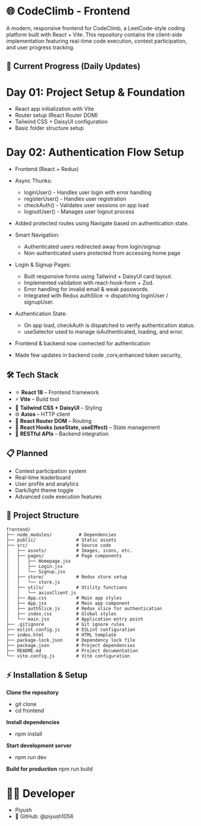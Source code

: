 # 🌐 CodeClimb - Frontend
A modern, responsive frontend for CodeClimb, a LeetCode-style coding platform built with React + Vite. This repository contains the client-side implementation featuring real-time code execution, contest participation, and user progress tracking.

## 🚀 Current Progress (Daily Updates)

# Day 01: Project Setup & Foundation
-  React app initialization with Vite
-  Router setup (React Router DOM)
-  Tailwind CSS + DaisyUI configuration
-  Basic folder structure setup

# Day 02: Authentication Flow Setup
-  Frontend (React + Redux)
-  Async Thunks:
   - loginUser() - Handles user login with error handling
   - registerUser() - Handles user registration
   - checkAuth() - Validates user sessions on app load
   - logoutUser() - Manages user logout process

- Added protected routes using Navigate based on authentication state.

- Smart Navigation:
  - Authenticated users redirected away from login/signup
  - Non-authenticated users protected from accessing home page

- Login & Signup Pages:
  - Built responsive forms using Tailwind + DaisyUI card layout.
  - Implemented validation with react-hook-form + Zod.
  - Error handling for invalid email & weak passwords.
  - Integrated with Redux authSlice → dispatching loginUser / signupUser.


- Authentication State:
  - On app load, checkAuth is dispatched to verify authentication status.
  - useSelector used to manage isAuthenticated, loading, and error.

- Frontend & backend now connected for authentication
- Made few updates in backend code ,cors,enhanced token security,


## 🛠️ Tech Stack

- ⚛️ **React 18** – Frontend framework  
- ⚡ **Vite** – Build tool  
- 🎨 **Tailwind CSS + DaisyUI** – Styling  
- 🌐 **Axios** – HTTP client  
- 🧭 **React Router DOM** – Routing  
- 🔧 **React Hooks (useState, useEffect)** – State management  
- 🔌 **RESTful APIs** – Backend integration  

## 📋 Planned

- Contest participation system
- Real-time leaderboard
- User profile and analytics
- Dark/light theme toggle
- Advanced code execution features


## 📁 Project Structure

```
frontend/
├── node_modules/          # Dependencies
├── public/               # Static assets
├── src/                  # Source code
│   ├── assets/           # Images, icons, etc.
│   ├── pages/            # Page components
│   │   ├── Homepage.jsx
│   │   ├── Login.jsx
│   │   └── Signup.jsx
│   ├── store/            # Redux store setup
│   │   └── store.js
│   ├── utils/            # Utility functions
│   │   └── axiosClient.js
│   ├── App.css           # Main app styles
│   ├── App.jsx           # Main app component
│   ├── authSlice.js      # Redux slice for authentication
│   ├── index.css         # Global styles
│   └── main.jsx          # Application entry point
├── .gitignore            # Git ignore rules
├── eslint.config.js      # ESLint configuration
├── index.html            # HTML template
├── package-lock.json     # Dependency lock file
├── package.json          # Project dependencies
├── README.md             # Project documentation
└── vite.config.js        # Vite configuration

```

## ⚡ Installation & Setup
 
 **Clone the repository**
 - git clone <repo-url>
 - cd frontend

 **Install dependencies**
 - npm install

**Start development server**
- npm run dev

**Build for production**
npm run build

# 👨‍💻 Developer

-    Piyush
- 🔗 GitHub: @piyush1056